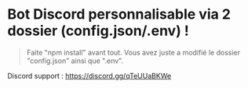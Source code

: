 # Bot Discord personnalisable via 2 dossier (config.json/.env) !

> Faite "npm install" avant tout.
> Vous avez juste a modifié le dossier "config.json" ainsi que ".env".

Discord support : https://discord.gg/qTeUUaBKWe
